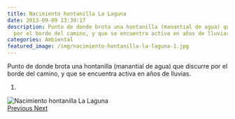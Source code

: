 ```yaml
---
title: Nacimiento hontanilla La Laguna
date: 2013-09-09 13:39:17
description: Punto de donde brota una hontanilla (manantial de agua) que discurre
  por el borde del camino, y que se encuentra activa en años de lluvias.
categories: Ambiental
featured_image: /img/nacimiento-hontanilla-la-laguna-1.jpg
---
```



Punto de donde brota una hontanilla (manantial de agua) que discurre por el borde del camino, y que se encuentra activa en años de lluvias.

<div id="myCarousel" class="carousel slide" df-ride="carousel">
  <!-- Indicators -->
  <ol class="carousel-indicators">
    <li df-target="#myCarousel" df-slide-to="0" class="active"></li>
  </ol>
  <!-- Wrapper for slides -->
  <div class="carousel-inner" role="listbox">
    <div class="item active">
      <img src="/img/nacimiento-hontanilla-la-laguna-1.jpg" alt="Nacimiento hontanilla La Laguna">
    </div>
  <!-- Left and right controls -->
  <a class="left carousel-control" href="#myCarousel" role="button" df-slide="prev">
    <span class="glyphicon glyphicon-chevron-left" aria-hidden="true"></span>
    <span class="sr-only">Previous</span>
  </a>
  <a class="right carousel-control" href="#myCarousel" role="button" df-slide="next">
    <span class="glyphicon glyphicon-chevron-right" aria-hidden="true"></span>
    <span class="sr-only">Next</span>
  </a>
</div>

